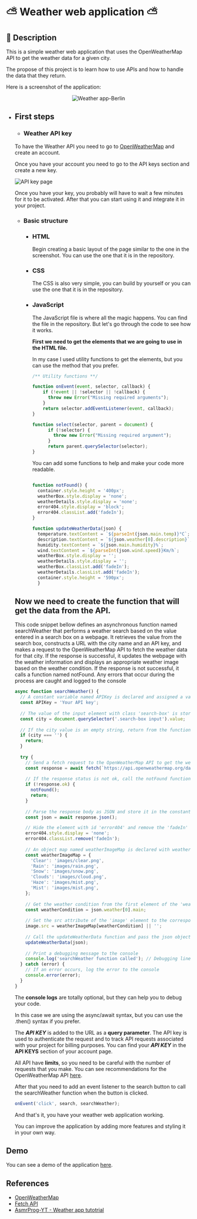 # ⛅ Weather web application ⛅

## 📑 Description

This is a simple weather web application that uses the OpenWeatherMap API to get the weather data for a given city. 

The propose of this project is to learn how to use 
APIs and how to handle the data that they return.

Here is a screenshot of the application:

<div align="center">

![Weather app-Berlin](image-3.png)

</div>

##

- ## First steps
  
    - ### Weather API key
  
    To have the Weather API you need to go to [OpenWeatherMap](https://openweathermap.org/) and create an account.

    Once you have your account you need to go to the API keys section and create a new key.

    ![API key page](image-2.png)

    Once you have your key, you probably will have to wait a few minutes for it to be activated. After that you can start using it and integrate it in your project.

    - ### Basic structure
      - ### HTML
        
        Begin creating a basic layout of the page similar to the one in the screenshot. You can use the one that it is in the repository.
         
      - ### CSS
        
        The CSS is also very simple, you can build by yourself or you can use the one that it is in the repository.

      - ### JavaScript

        The JavaScript file is where all the magic happens. You can find the file in the repository. But let's go through the code to see how it works.
        
        **First we need to get the elements that we are going to use in the HTML file.**

        In my case I used utility functions to get the elements, but you can use the method that you prefer.

        ```javascript
        /** Utility functions **/
        
        function onEvent(event, selector, callback) {
            if (!event || !selector || !callback) {
              throw new Error("Missing required arguments");
            }
            return selector.addEventListener(event, callback);
        }

        function select(selector, parent = document) {
              if (!selector) {
                throw new Error("Missing required argument");
              }
              return parent.querySelector(selector);
        }

        ```

        You can add some functions to help and make your code more readable.

        ```javascript

        function notFound() {
          container.style.height = '400px';
          weatherBox.style.display = 'none';
          weatherDetails.style.display = 'none';
          error404.style.display = 'block';
          error404.classList.add('fadeIn');
        }
        
        function updateWeatherData(json) {
          temperature.textContent = `${parseInt(json.main.temp)}°C`;
          description.textContent = `${json.weather[0].description}`;
          humidity.textContent = `${json.main.humidity}%`;
          wind.textContent = `${parseInt(json.wind.speed)}Km/h`;
          weatherBox.style.display = '';
          weatherDetails.style.display = '';
          weatherBox.classList.add('fadeIn');
          weatherDetails.classList.add('fadeIn');
          container.style.height = '590px';
          }
        ```
        
  
  ## **Now we need to create the function that will get the data from the API.**

       
  This code snippet bellow defines an asynchronous function named searchWeather that performs a weather search based on the value entered in a search box on a webpage. It retrieves the value from the search box, constructs a URL with the city name and an API key, and makes a request to the OpenWeatherMap API to fetch the weather data for that city. If the response is successful, it updates the webpage with the weather information and displays an appropriate weather image based on the weather condition. If the response is not successful, it calls a function named notFound. Any errors that occur during the process are caught and logged to the console
  ```javascript
  async function searchWeather() {
    // A constant variable named APIKey is declared and assigned a value
    const APIKey = 'Your API key';
    
    // The value of the input element with class 'search-box' is stored in the constant variable city
    const city = document.querySelector('.search-box input').value;
    
    // If the city value is an empty string, return from the function
    if (city === '') {
      return;
    }
    
    try {
      // Send a fetch request to the OpenWeatherMap API to get the weather data for the specified city
      const response = await fetch(`https://api.openweathermap.org/data/2.5/weather?q=${city}&units=metric&appid=${APIKey}`);
    
      // If the response status is not ok, call the notFound function and return from the function
      if (!response.ok) {
        notFound();
        return;
      }
      
      // Parse the response body as JSON and store it in the constant variable json
      const json = await response.json();

      // Hide the element with id 'error404' and remove the 'fadeIn' class from it
      error404.style.display = 'none';
      error404.classList.remove('fadeIn');
    
      // An object map named weatherImageMap is declared with weather conditions as keys and image paths as values
      const weatherImageMap = {
        'Clear': 'images/clear.png',
        'Rain': 'images/rain.png',
        'Snow': 'images/snow.png',
        'Clouds': 'images/cloud.png',
        'Haze': 'images/mist.png',
        'Mist': 'images/mist.png',
      };
    
      // Get the weather condition from the first element of the 'weather' array in the JSON response
      const weatherCondition = json.weather[0].main;
      
      // Set the src attribute of the 'image' element to the corresponding image path from the weatherImageMap, or an empty string if not found
      image.src = weatherImageMap[weatherCondition] || '';
      
      // Call the updateWeatherData function and pass the json object as an argument
      updateWeatherData(json);
      
      // Print a debugging message to the console
      console.log('searchWeather function called'); // Debugging line
    } catch (error) {
      // If an error occurs, log the error to the console
      console.error(error);
    }
  }
  ```
  The **console logs** are totally optional, but they can help you to debug your code.
  
  In this case we are using the async/await syntax, but you can use the .then() syntax if you prefer.

  The **_API KEY_** is added to the URL as a **query parameter**. The API key is used to authenticate the request and to track API requests associated with your project for billing purposes. You can find your **_API KEY_** in the **API KEYS** section of your account page.

  All API have **limits**, so you need to be careful with the number of requests that you make. You can see recommendations for the OpenWeatherMap API [here](https://openweathermap.org/appid#use).

  After that you need to add an event listener to the search button to call the searchWeather function when the button is clicked.

  ```javascript
  onEvent('click', search, searchWeather);
  ```
  And that's it, you have your weather web application working.

  You can improve the application by adding more features and styling it in your own way.

## Demo

You can see a demo of the application [here]().

## References

- [OpenWeatherMap](https://openweathermap.org/)
- [Fetch API](https://developer.mozilla.org/en-US/docs/Web/API/Fetch_API)
- [AsmrProg-YT - Weather app tutotrial ](https://github.com/AsmrProg-YT/100-days-of-javascript/tree/master/Day%20%2310%20-%20Weather%20App)